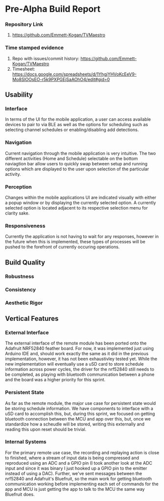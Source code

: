 # Pre-Alpha Build Report

### Repository Link
1. https://github.com/Emmett-Kogan/TVMaestro

### Time stamped evidence
1. Repo with issues/commit history: https://github.com/Emmett-Kogan/TVMaestro
2. Timesheet: https://docs.google.com/spreadsheets/d/1YhgjYHVoKcEeV9-Mo8SlOOsEO-r5k9PXPGEjSaAOhO4/edit#gid=0

## Usability

### Interface
In terms of the UI for the mobile application, a user can access available devices to pair to via BLE as well as the options for scheduling such as selecting channel schedules or enabling/disabling add detections.
### Navigation
Current navigation through the mobile application is very intuitive. The two different activities (Home and Schedule) selectable on the bottom naviagtion bar allow users to quickly swap between setup and running options which are displayed to the user upon selection of the particular activity.
### Perception
Changes within the mobile applications UI are indicated visually with either a popup window or by displaying the currently selected option. A currently selected option is located adjacent to its respective selection menu for clarity sake. 
### Responsiveness
Currently the application is not having to wait for any responses, however in the future when this is implemented, these types of processes will be pushed to the forefront of currently occuring operations.
## Build Quality

### Robustness
### Consistency
### Aesthetic Rigor

## Vertical Features

### External Interface
The external interface of the remote module has been ported onto the Adafruit NRF52840 feather board. For now, it was implemented just using Arduino IDE and, should work exactly the same as it did in the previous implementation, however, it has not been exhaustivley tested yet. While the new implementation will eventually use a uSD card to store schedule information across power cycles, the driver for the nrf52840 still needs to be completed, as playing with bluetooth communication between a phone and the board was a higher priority for this sprint.

### Persistent State
As far as the remote module, the major use case for persistent state would be storing schedule information. We have components to interface with a uSD card to accomplish this, but, during this sprint, we focused on getting bluetooth connection between the MCU and app over this, but, once we standardize how a scheudle will be stored, writing this externally and reading this upon reset should be trivial.

### Internal Systems
For the primary remote use case, the recording and replaying action is close to finished, where a stream of input data is being compressed and reproduced using an ADC and a GPIO pin (I took another look at the ADC input and since it was binary I just hooked up a GPIO pin to the emitter instead of using a DAC). Further, we've sent messages between the nrf52840 and Adafruit's Bluefruit, so the main work for getting bluetooth communication working before implementing each set of commands for the app and MCU is just getting the app to talk to the MCU the same way Bluefruit does.
